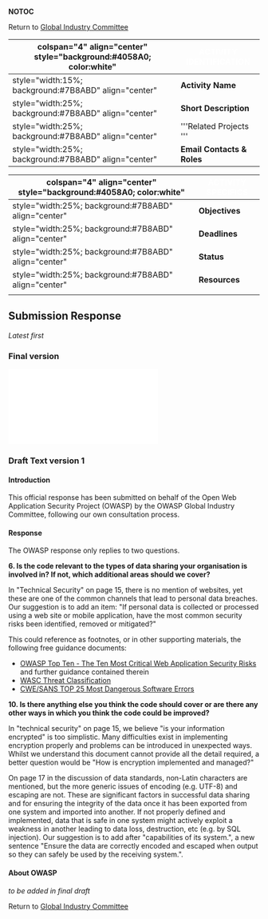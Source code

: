 __NOTOC__

Return to [Global Industry
Committee](Global_Industry_Committee "wikilink")

| colspan="4" align="center" style="background:\#4058A0; color:white" | <font color="white">**ACTIVITY IDENTIFICATION** |
| ------------------------------------------------------------------- | ----------------------------------------------- |
| style="width:15%; background:\#7B8ABD" align="center"               | **Activity Name**                               |
| style="width:25%; background:\#7B8ABD" align="center"               | **Short Description**                           |
| style="width:25%; background:\#7B8ABD" align="center"               | '''Related Projects '''                         |
| style="width:25%; background:\#7B8ABD" align="center"               | **Email Contacts & Roles**                      |

| colspan="4" align="center" style="background:\#4058A0; color:white" | <font color="white">**ACTIVITY SPECIFICS** |
| ------------------------------------------------------------------- | ------------------------------------------ |
| style="width:25%; background:\#7B8ABD" align="center"               | **Objectives**                             |
| style="width:25%; background:\#7B8ABD" align="center"               | **Deadlines**                              |
| style="width:25%; background:\#7B8ABD" align="center"               | **Status**                                 |
| style="width:25%; background:\#7B8ABD" align="center"               | **Resources**                              |
|                                                                     |                                            |

## Submission Response

*Latest first*

### Final version

![<File:Owasp-ico-data-sharing-cop-consultation-response-1.pdf>](Owasp-ico-data-sharing-cop-consultation-response-1.pdf
"File:Owasp-ico-data-sharing-cop-consultation-response-1.pdf")

### Draft Text version 1

#### Introduction

This official response has been submitted on behalf of the Open Web
Application Security Project (OWASP) by the OWASP Global Industry
Committee, following our own consultation process.

#### Response

The OWASP response only replies to two questions.

**6. Is the code relevant to the types of data sharing your organisation
is involved in? If not, which additional areas should we cover?**

In "Technical Security" on page 15, there is no mention of websites, yet
these are one of the common channels that lead to personal data
breaches. Our suggestion is to add an item: "If personal data is
collected or processed using a web site or mobile application, have the
most common security risks been identified, removed or mitigated?"

This could reference as footnotes, or in other supporting materials, the
following free guidance documents:

  - [OWASP Top Ten - The Ten Most Critical Web Application Security
    Risks](http://www.owasp.org/index.php/Category:OWASP_Top_Ten_Project#tab=Main)
    and further guidance contained therein
  - [WASC Threat
    Classification](http://projects.webappsec.org/Threat-Classification)
  - [CWE/SANS TOP 25 Most Dangerous Software
    Errors](http://www.sans.org/top25-software-errors/)

**10. Is there anything else you think the code should cover or are
there any other ways in which you think the code could be improved?**

In "technical security" on page 15, we believe "is your information
encrypted" is too simplistic. Many difficulties exist in implementing
encryption properly and problems can be introduced in unexpected ways.
Whilst we understand this document cannot provide all the detail
required, a better question would be "How is encryption implemented and
managed?"

On page 17 in the discussion of data standards, non-Latin characters are
mentioned, but the more generic issues of encoding (e.g. UTF-8) and
escaping are not. These are significant factors in successful data
sharing and for ensuring the integrity of the data once it has been
exported from one system and imported into another. If not properly
defined and implemented, data that is safe in one system might actively
exploit a weakness in another leading to data loss, destruction, etc
(e.g. by SQL injection). Our suggestion is to add after "capabilities of
its system.", a new sentence "Ensure the data are correctly encoded and
escaped when output so they can safely be used by the receiving
system.".

#### About OWASP

*to be added in final draft*

Return to [Global Industry
Committee](Global_Industry_Committee "wikilink")
